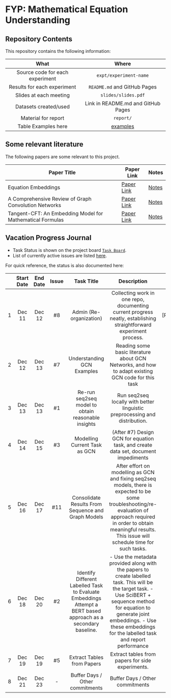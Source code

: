 # FYP: Mathematical Equation Understanding

## Repository Contents

This repository contains the following information:

|               What               |                Where               |
|:--------------------------------:|:----------------------------------:|
| Source code for each experiment  |       `expt/experiment-name`       |
|    Results for each experiment   |    `README.md` and GitHub Pages    |
|      Slides at each meeting      |         `slides/slides.pdf`        |
|       Datasets created/used      | Link in README.md and GitHub Pages |
|        Material for report       |              `report/`             |
|        Table Examples here       |              [examples](docs/table-examples.md)             |


## Some relevant literature

The following papers are some relevant to this project.

| Paper Title                                               | Paper Link                                                              | Notes  |
|-----------------------------------------------------------|-------------------------------------------------------------------------| -------|
| Equation Embeddings                                       | [Paper Link](https://arxiv.org/abs/1803.09123)                          | [Notes](docs/paper-notes.md/#equation-embeddings)
| A Comprehensive Review of Graph Convolution Networks      | [Paper Link](https://arxiv.org/pdf/1901.00596.pdf)                      | [Notes](docs/paper-notes.md/#gcn-comprehensive-review)
| Tangent-CFT: An Embedding Model for Mathematical Formulas | [Paper Link](https://www.cs.rit.edu/~rlaz/files/Mansouri_ICTIR2019.pdf) | [Notes](docs/paper-notes.md/#tangent-ctf-mathematical-formula-embedding)


## Vacation Progress Journal

- Task Status is shown on the project board [`Task Board`](https://github.com/ChengSashankh/fyp-expts/projects/1).
- List of currently active issues are listed [here](https://github.com/ChengSashankh/fyp-expts/issues).


For quick reference, the status is also documented here:

|   | Start Date | End Date | Issue |                                                   Task Title                                                   |                                                                                                                       Description                                                                                                                       |         Status        |
|:-:|:----------:|:--------:|:-----:|:--------------------------------------------------------------------------------------------------------------:|:-------------------------------------------------------------------------------------------------------------------------------------------------------------------------------------------------------------------------------------------------------:|:---------------------:|
| 1 |   Dec 11   |  Dec 12  |   #8  |                                             Admin (Re-organization)                                            |                                                                    Collecting work in one repo, documenting current progress neatly, establishing straightforward experiment process.                                                                   | Done [Recurring task] |
| 2 |   Dec 12   |  Dec 13  |   #7  |                                           Understanding GCN Examples                                           |                                                                            Reading some basic literature about GCN Networks, and how to adapt existing GCN code for this task                                                                           |         To do         |
| 3 |   Dec 13   |  Dec 13  |   #1  |                               Re-run seq2seq model to obtain reasonable insights                               |                                                                                        Run seq2seq locally with better linguistic preprocessing and distribution.                                                                                       |         To do         |
| 4 |   Dec 14   |  Dec 15  |   #3  |                                          Modelling Current Task as GCN                                         |                                                                                    (After #7) Design GCN for equation task, and create data set, document impediments                                                                                   |         To do         |
| 5 |   Dec 16   |  Dec 17  |  #11  |                               Consolidate Results From Sequence and Graph Models                               |             After effort on modelling as GCN and fixing seq2seq models, there is expected to be some troubleshooting/re-evaluation of approach required in order to obtain meaningful results. This issue will schedule time for such tasks.            |         To do         |
| 6 |   Dec 18   |  Dec 20  |   #2  | Identify Different Labelled Task to Evaluate Embeddings Attempt a BERT based approach as a secondary baseline. | - Use the metadata provided along with the papers to create labelled task. This will be the target task. - Use SciBERT + sequence method for equation to generate joint embeddings. - Use these embeddings for the labelled task and report performance |         To do         |
| 7 |   Dec 19   |  Dec 19  |   #5  |                                           Extract Tables from Papers                                           |                                                                                                     Extract tables from papers for side experiments.                                                                                                    |         To do         |
| 8 |   Dec 21   |  Dec 23  |   -   |                                        Buffer Days / Other commitments                                         |                                                                                                             Buffer Days / Other commitments                                                                                                             |           -           |
